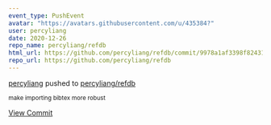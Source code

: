 ```yaml
---
event_type: PushEvent
avatar: "https://avatars.githubusercontent.com/u/435384?"
user: percyliang
date: 2020-12-26
repo_name: percyliang/refdb
html_url: https://github.com/percyliang/refdb/commit/9978a1af3398f82431c4f46547aed902ba8f087c
repo_url: https://github.com/percyliang/refdb
---
```


<a href='https://github.com/percyliang' target='_blank'>percyliang</a> pushed to <a href='https://github.com/percyliang/refdb' target='_blank'>percyliang/refdb</a>

<small>make importing bibtex more robust</small>

<a href='https://github.com/percyliang/refdb/commit/9978a1af3398f82431c4f46547aed902ba8f087c' target='_blank'>View Commit</a>